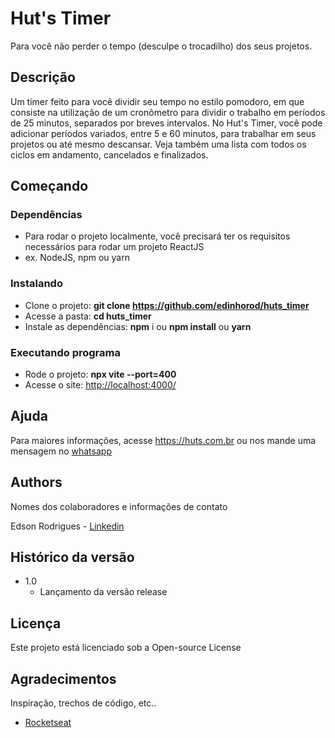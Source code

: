 # Hut's Timer

Para você não perder o tempo (desculpe o trocadilho) dos seus projetos.

## Descrição

Um timer feito para você dividir seu tempo no estilo pomodoro, em que consiste na utilização de um cronômetro para dividir o trabalho em períodos de 25 minutos, separados por breves intervalos. No Hut's Timer, você pode adicionar períodos variados, entre 5 e 60 minutos, para trabalhar em seus projetos ou até mesmo descansar. Veja também uma lista com todos os ciclos em andamento, cancelados e finalizados.

## Começando

### Dependências

* Para rodar o projeto localmente, você precisará ter os requisitos necessários para rodar um projeto ReactJS
* ex. NodeJS, npm ou yarn

### Instalando

* Clone o projeto: <b>git clone <https://github.com/edinhorod/huts_timer></b>
* Acesse a pasta: <b>cd huts_timer</b>
* Instale as dependências: <b>npm</b> i ou <b>npm install</b> ou <b>yarn</b>

### Executando programa

* Rode o projeto: <b>npx vite --port=400</b>
* Acesse o site: <http://localhost:4000/>

## Ajuda

Para maiores informações, acesse <https://huts.com.br> ou nos mande uma mensagem no [whatsapp](https://api.whatsapp.com/send?phone=5548996713742)

## Authors

Nomes dos colaboradores e informações de contato

Edson Rodrigues - [Linkedin](https://www.linkedin.com/in/edinhorodrigues/)

## Histórico da versão

* 1.0
  * Lançamento da versão release

## Licença

Este projeto está licenciado sob a Open-source License

## Agradecimentos

Inspiração, trechos de código, etc..

* [Rocketseat](https://www.rocketseat.com.br/)
